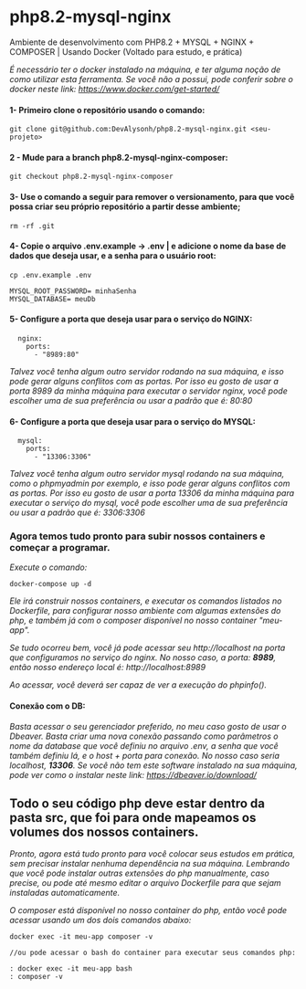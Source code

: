 # php8.2-mysql-nginx
Ambiente de desenvolvimento com PHP8.2 + MYSQL + NGINX + COMPOSER | Usando Docker (Voltado para estudo, e prática)

*É necessário ter o docker instalado na máquina, e ter alguma noção de como utilizar esta ferramenta. Se você não a possui, pode conferir sobre o docker neste link: https://www.docker.com/get-started/*

#### 1- Primeiro clone o repositório usando o comando:
```
git clone git@github.com:DevAlysonh/php8.2-mysql-nginx.git <seu-projeto>
```

#### 2 - Mude para a branch php8.2-mysql-nginx-composer:
```
git checkout php8.2-mysql-nginx-composer
```

#### 3- Use o comando a seguir para remover o versionamento, para que você possa criar seu próprio repositório a partir desse ambiente;
```
rm -rf .git
```

#### 4- Copie o arquivo .env.example -> .env | e adicione o nome da base de dados que deseja usar, e a senha para o usuário root:
```
cp .env.example .env
```
```
MYSQL_ROOT_PASSWORD= minhaSenha
MYSQL_DATABASE= meuDb
```

#### 5- Configure a porta que deseja usar para o serviço do NGINX:
```
  nginx:
    ports:
      - "8989:80"
```
*Talvez você tenha algum outro servidor rodando na sua máquina, e isso pode gerar alguns conflitos com as portas. Por isso eu gosto de usar a porta 8989 da minha máquina para executar o servidor nginx, você pode escolher uma de sua preferência ou usar a padrão que é: 80:80*

#### 6- Configure a porta que deseja usar para o serviço do MYSQL:
```
  mysql:
    ports:
      - "13306:3306"
```
*Talvez você tenha algum outro servidor mysql rodando na sua máquina, como o phpmyadmin por exemplo, e isso pode gerar alguns conflitos com as portas. Por isso eu gosto de usar a porta 13306 da minha máquina para executar o serviço do mysql, você pode escolher uma de sua preferência ou usar a padrão que é: 3306:3306*

### Agora temos tudo pronto para subir nossos containers e começar a programar.

*Execute o comando:*
```
docker-compose up -d
```
*Ele irá construir nossos containers, e executar os comandos listados no Dockerfile, para configurar nosso ambiente com algumas extensões do php, e também já com o composer disponível no nosso container "meu-app".*

*Se tudo ocorreu bem, você já pode acessar seu http://localhost na porta que configuramos no serviço do nginx. No nosso caso, a porta: **8989**, então nosso endereço local é: http://localhost:8989*

*Ao acessar, você deverá ser capaz de ver a execução do phpinfo().*

#### Conexão com o DB:

*Basta acessar o seu gerenciador preferido, no meu caso gosto de usar o Dbeaver. Basta criar uma nova conexão passando como parâmetros o nome da database que você definiu no arquivo .env, a senha que você também definiu lá, e o host + porta para conexão. No nosso caso seria localhost, **13306**.
Se você não tem este software instalado na sua máquina, pode ver como o instalar neste link: https://dbeaver.io/download/*

## Todo o seu código php deve estar dentro da pasta src, que foi para onde mapeamos os volumes dos nossos containers.

*Pronto, agora está tudo pronto para você colocar seus estudos em prática, sem precisar instalar nenhuma dependência na sua máquina. Lembrando que você pode instalar outras extensões do php manualmente, caso precise, ou pode até mesmo editar o arquivo Dockerfile para que sejam instaladas automaticamente.*

*O composer está disponível no nosso container do php, então você pode acessar usando um dos dois comandos abaixo:* 

```
docker exec -it meu-app composer -v

//ou pode acessar o bash do container para executar seus comandos php:

: docker exec -it meu-app bash
: composer -v
```
